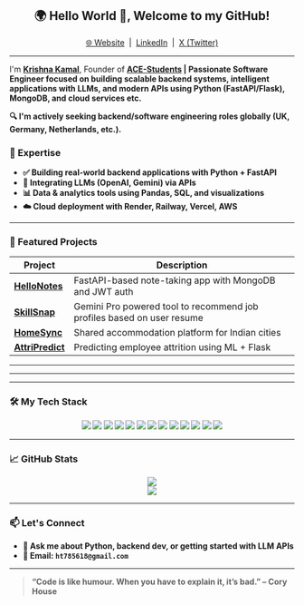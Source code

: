 <h2 align="center">🌍 Hello World 👋, Welcome to my GitHub!</h2>

<p align="center">
  <a href="https://krishnakamalbaishnab.click/">🌐 Website</a> &nbsp;|&nbsp;
  <a href="https://www.linkedin.com/in/krishnakamalbaishnab/">LinkedIn</a> &nbsp;|&nbsp;
  <a href="https://x.com/kkamalbaishnab">X (Twitter)</a>
</p>

---

I'm <b><a href="https://krishnakamalbaishnab.click/">Krishna Kamal</a></b>, Founder of <b><a href="https://ace-kohl.vercel.app/">ACE-Students<a><b>  | Passionate <b>Software Engineer</b> focused on building scalable backend systems, intelligent applications with LLMs, and modern APIs using Python (FastAPI/Flask), MongoDB, and cloud services etc.

🔍 I'm actively seeking backend/software engineering roles globally (UK, Germany, Netherlands, etc.).

### 🧠 Expertise
- ✅ Building real-world backend applications with **Python + FastAPI**
- 🔗 Integrating **LLMs (OpenAI, Gemini)** via APIs
- 📊 Data & analytics tools using **Pandas, SQL, and visualizations**
- ☁️ Cloud deployment with **Render, Railway, Vercel, AWS**

---

### 🚀 Featured Projects

| Project | Description |
|--------|-------------|
| [**HelloNotes**](https://github.com/krishnakamalbaishnab/helloNotes) | FastAPI-based note-taking app with MongoDB and JWT auth |
| [**SkillSnap**](https://github.com/krishnakamalbaishnab/skillsSnap) | Gemini Pro powered tool to recommend job profiles based on user resume|
| [**HomeSync**](https://github.com/krishnakamalbaishnab/bharaghar) |  Shared accommodation platform for Indian cities |
| [**AttriPredict**](https://github.com/krishnakamalbaishnab/AttriPredict) | Predicting employee attrition using ML + Flask |

---
---

---

### 🛠 My Tech Stack

<p align="center">
  <img src="https://img.shields.io/badge/Python-3670A0?style=for-the-badge&logo=python&logoColor=white"/>
  <img src="https://img.shields.io/badge/FastAPI-009688?style=for-the-badge&logo=fastapi&logoColor=white"/>
  <img src="https://img.shields.io/badge/Flask-000000?style=for-the-badge&logo=flask&logoColor=white"/>
  <img src="https://img.shields.io/badge/Django-092E20?style=for-the-badge&logo=django&logoColor=white"/>
  <img src="https://img.shields.io/badge/MongoDB-4EA94B?style=for-the-badge&logo=mongodb&logoColor=white"/>
  <img src="https://img.shields.io/badge/PostgreSQL-336791?style=for-the-badge&logo=postgresql&logoColor=white"/>
  <img src="https://img.shields.io/badge/AWS-232F3E?style=for-the-badge&logo=amazonaws&logoColor=white"/>
  <img src="https://img.shields.io/badge/Docker-0db7ed?style=for-the-badge&logo=docker&logoColor=white"/>
  <img src="https://img.shields.io/badge/OpenAI-412991?style=for-the-badge&logo=openai&logoColor=white"/>
  <img src="https://img.shields.io/badge/Google%20Gemini-4285F4?style=for-the-badge&logo=google&logoColor=white"/>
  <img src="https://img.shields.io/badge/GitHub-181717?style=for-the-badge&logo=github&logoColor=white"/>
  <img src="https://img.shields.io/badge/Render-46E3B7?style=for-the-badge&logo=render&logoColor=black"/>
  <img src="https://img.shields.io/badge/Railway-000000?style=for-the-badge&logo=railway&logoColor=white"/>
</p>





---

### 📈 GitHub Stats

<p align="center">
  <img src="https://github-readme-stats.vercel.app/api?username=krishnakamalbaishnab&show_icons=true&theme=transparent" />
  <br />
  <img src="https://github-readme-stats.vercel.app/api/top-langs/?username=krishnakamalbaishnab&layout=compact&hide_border=true&langs_count=10&theme=transparent" />
</p>

---

### 📫 Let's Connect
- 💬 Ask me about Python, backend dev, or getting started with LLM APIs
- 📮 Email: `ht785618@gmail.com`

---

> “Code is like humour. When you have to explain it, it’s bad.” – Cory House
